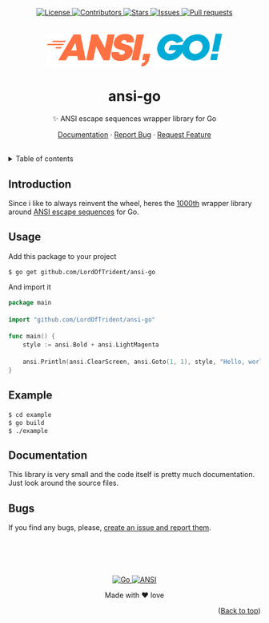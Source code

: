 <a name="readme-top"></a>
<div align="center">
	<a href="./LICENSE">
		<img alt="License" src="https://img.shields.io/badge/license-MIT-e8415e?style=for-the-badge">
	</a>
	<a href="https://github.com/LordOfTrident/ansi-go/graphs/contributors">
		<img alt="Contributors" src="https://img.shields.io/github/contributors/LordOfTrident/ansi-go?style=for-the-badge&color=f36a3b">
	</a>
	<a href="https://github.com/LordOfTrident/ansi-go/stargazers">
		<img alt="Stars" src="https://img.shields.io/github/stars/LordOfTrident/ansi-go?style=for-the-badge&color=efb300">
	</a>
	<a href="https://github.com/LordOfTrident/ansi-go/issues">
		<img alt="Issues" src="https://img.shields.io/github/issues/LordOfTrident/ansi-go?style=for-the-badge&color=0fae5e">
	</a>
	<a href="https://github.com/LordOfTrident/ansi-go/pulls">
		<img alt="Pull requests" src="https://img.shields.io/github/issues-pr/LordOfTrident/ansi-go?style=for-the-badge&color=4f79e4">
	</a>
	<br><br><br>
	<img src="./res/logo.png" width="350px">
	<h1 align="center">ansi-go</h1>
	<p align="center">✨ ANSI escape sequences wrapper library for Go</p>
	<p align="center">
		<a href="#documentation">Documentation</a>
		·
		<a href="https://github.com/LordOfTrident/ansi-go/issues">Report Bug</a>
		·
		<a href="https://github.com/LordOfTrident/ansi-go/issues">Request Feature</a>
	</p>
	<br>
</div>

<details>
	<summary>Table of contents</summary>
	<ul>
		<li><a href="#introduction">Introduction</a></li>
		<li><a href="#usage">Usage</a></li>
		<li><a href="#example">Example</a></li>
		<li><a href="#documentation">Documentation</a></li>
		<li><a href="#bugs">Bugs</a></li>
	</ul>
</details>

## Introduction
Since i like to always reinvent the wheel, heres the [1000th](https://pkg.go.dev/search?q=ansi&m=)
wrapper library around [ANSI escape sequences](https://en.wikipedia.org/wiki/ANSI_escape_code) for Go.

## Usage
Add this package to your project
```
$ go get github.com/LordOfTrident/ansi-go
```

And import it
```go
package main

import "github.com/LordOfTrident/ansi-go"

func main() {
	style := ansi.Bold + ansi.LightMagenta

	ansi.Println(ansi.ClearScreen, ansi.Goto(1, 1), style, "Hello, world!")
}
```

## Example
```
$ cd example
$ go build
$ ./example
```

## Documentation
This library is very small and the code itself is pretty much documentation. Just look around
the source files.

## Bugs
If you find any bugs, please, [create an issue and report them](https://github.com/LordOfTrident/ansi-go/issues).

<br>
<h1></h1>
<br>

<div align="center">
	<a href="https://go.dev/">
		<img alt="Go" src="https://img.shields.io/badge/Go-007d9c?style=for-the-badge&logo=go&logoColor=white">
	</a>
	<a href="https://www.cse.psu.edu/~kxc104/class/cse472/09f/hw/hw7/vt100ansi.htm">
		<img alt="ANSI" src="https://img.shields.io/badge/ANSI%2FVT100-d9653f?style=for-the-badge&logo=ansi&logoColor=white">
	</a>
	<p align="center">Made with ❤️ love</p>
</div>

<p align="right">(<a href="#readme-top">Back to top</a>)</p>
